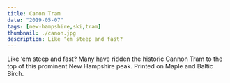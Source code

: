 ```yaml
---
title: Canon Tram
date: "2019-05-07"
tags: [new-hampshire,ski,tram]
thumbnail: ./canon.jpg
description: Like ‘em steep and fast?
---
```


Like ‘em steep and fast? Many have ridden the historic Cannon Tram to the top of this prominent New Hampshire peak. Printed on Maple and Baltic Birch.